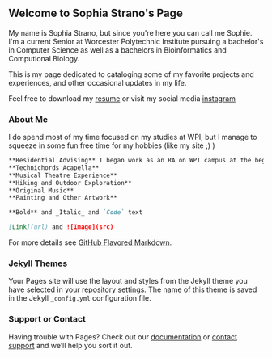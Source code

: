 ## Welcome to Sophia Strano's Page

My name is Sophia Strano, but since you're here you can call me Sophie. I'm a current Senior at Worcester Polytechnic Institute pursuing a bachelor's in Computer Science as well as a bachelors in Bioinformatics and Computional Biology. 

This is my page dedicated to cataloging some of my favorite projects and experiences, and other occasional updates in my life. 

Feel free to download my [resume](file:///C:/Users/sophi/AppData/Local/Temp/Rar$EXa17796.32220/StranoS_Resume.html) or visit my social media [instagram](https://www.instagram.com/sophie.strano/)

### About Me
I do spend most of my time focused on my studies at WPI, but I manage to squeeze in some fun free time for my hobbies (like my site ;) )
```markdown
**Residential Advising** I began work as an RA on WPI campus at the beginning of my sophomore year, right in the middle of the pandemic. Despite the inherent challenges that come with that, I've been really thankful for my position as I'm constantly given the opportunity to organize events for my community and stay involved and in touch with other students (and fuel my love for jackbox games).
**Technichords Acapella**
**Musical Theatre Experience**
**Hiking and Outdoor Exploration**
**Original Music**
**Painting and Other Artwork**

**Bold** and _Italic_ and `Code` text

[Link](url) and ![Image](src)
```

For more details see [GitHub Flavored Markdown](https://guides.github.com/features/mastering-markdown/).

### Jekyll Themes

Your Pages site will use the layout and styles from the Jekyll theme you have selected in your [repository settings](https://github.com/sophiastrano/sophiestrano/settings/pages). The name of this theme is saved in the Jekyll `_config.yml` configuration file.

### Support or Contact

Having trouble with Pages? Check out our [documentation](https://docs.github.com/categories/github-pages-basics/) or [contact support](https://support.github.com/contact) and we’ll help you sort it out.
